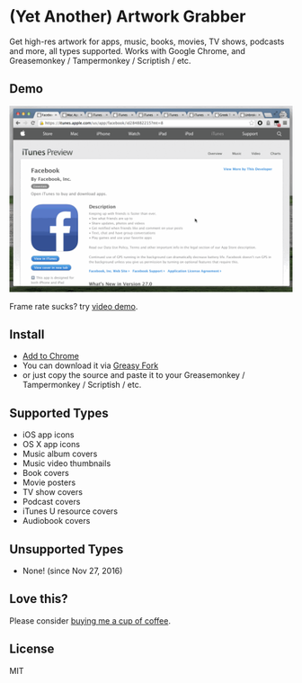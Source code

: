 # (Yet Another) Artwork Grabber

Get high-res artwork for apps, music, books, movies, TV shows, podcasts and more, all types supported. Works with Google Chrome, and Greasemonkey / Tampermonkey / Scriptish / etc.

## Demo

![Demo](https://raw.githubusercontent.com/sparanoid/rsrc/itunes-artwork-grabber/01-demo.gif)

Frame rate sucks? try [video demo](https://www.youtube.com/watch?v=8NVyzKb7VIY).

## Install

- [Add to Chrome](https://chrome.google.com/webstore/detail/pjdeblccplohlgedbefopohaedodcgci)
- You can download it via [Greasy Fork](https://greasyfork.org/en/scripts/8947-itunes-artwork-grabber-by-tunghsiao-liu)
- or just copy the source and paste it to your Greasemonkey / Tampermonkey / Scriptish / etc.

## Supported Types

- iOS app icons
- OS X app icons
- Music album covers
- Music video thumbnails
- Book covers
- Movie posters
- TV show covers
- Podcast covers
- iTunes U resource covers
- Audiobook covers

## Unsupported Types

- None! (since Nov 27, 2016)

## Love this?

Please consider [buying me a cup of coffee](http://sparanoid.com/donate/).

## License

MIT
